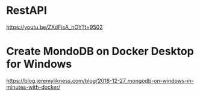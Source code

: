 # RestAPI
https://youtu.be/ZXdFisA_hOY?t=9502

# Create MondoDB on Docker Desktop for Windows
https://blog.jeremylikness.com/blog/2018-12-27_mongodb-on-windows-in-minutes-with-docker/